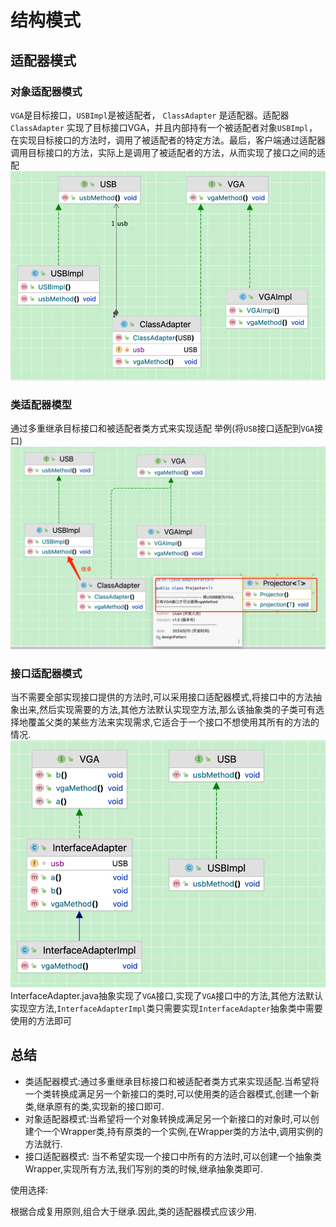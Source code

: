 # 结构模式
## 适配器模式
###  对象适配器模式
`VGA`是目标接口，`USBImpl`是被适配者， `ClassAdapter` 是适配器。适配器 `ClassAdapter` 实现了目标接口VGA，并且内部持有一个被适配者对象`USBImpl`，在实现目标接口的方法时，调用了被适配者的特定方法。最后，客户端通过适配器调用目标接口的方法，实际上是调用了被适配者的方法，从而实现了接口之间的适配
![对象适配器模式](./assets/结构模式-1715328485810.png)
### 类适配器模型
通过多重继承目标接口和被适配者类方式来实现适配
举例(将`USB`接口适配到`VGA`接口)
![类适配器模式](./assets/结构模式-1715335347430.png)
### 接口适配器模式
当不需要全部实现接口提供的方法时,可以采用接口适配器模式,将接口中的方法抽象出来,然后实现需要的方法,其他方法默认实现空方法,那么该抽象类的子类可有选择地覆盖父类的某些方法来实现需求,它适合于一个接口不想使用其所有的方法的情况.
![接口适配器](./assets/结构模式-1715399955120.png)
InterfaceAdapter.java抽象实现了`VGA`接口,实现了`VGA`接口中的方法,其他方法默认实现空方法,`InterfaceAdapterImpl`类只需要实现`InterfaceAdapter`抽象类中需要使用的方法即可


## 总结
+ 类适配器模式:通过多重继承目标接口和被适配者类方式来实现适配.当希望将一个类转换成满足另一个新接口的类时,可以使用类的适合器模式,创建一个新类,继承原有的类,实现新的接口即可.
+ 对象适配器模式:当希望将一个对象转换成满足另一个新接口的对象时,可以创建个一个Wrapper类,持有原类的一个实例,在Wrapper类的方法中,调用实例的方法就行.
+ 接口适配器模式: 当不希望实现一个接口中所有的方法时,可以创建一个抽象类Wrapper,实现所有方法,我们写别的类的时候,继承抽象类即可.

使用选择:<p>
根据合成复用原则,组合大于继承.因此,类的适配器模式应该少用.
